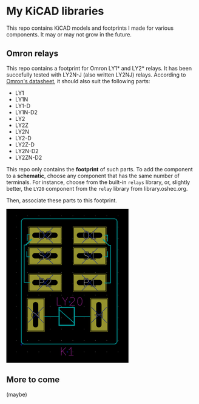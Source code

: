 # My KiCAD libraries

This repo contains KiCAD models and footprints I made for various components.
It may or may not grow in the future.

## Omron relays
This repo contains a footprint for Omron LY1* and LY2* relays.
It has been succefully tested with LY2N-J (also written LY2NJ) relays.
According to [Omron's datasheet](https://www.fa.omron.com.cn/data_pdf/cat/ly_ds_e_4_7_csm54.pdf?id=949), it should also suit the following parts:

* LY1
* LY1N
* LY1-D
* LY1N-D2
* LY2
* LY2Z
* LY2N
* LY2-D
* LY2Z-D
* LY2N-D2
* LY2ZN-D2

This repo only contains the **footprint** of such parts. To add the component to a **schematic**, choose any component that has the same number of terminals. For instance, choose from the built-in `relays` library, or, slightly better, the `LY20` component from the `relay` library from library.oshec.org.

Then, associate these parts to this footprint.

![Screenshot of the Omron LY-2x footprint](images/omron-LY2.png)

## More to come
(maybe)